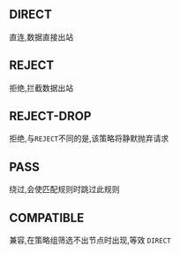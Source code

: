 ## DIRECT

直连,数据直接出站

## REJECT

拒绝,拦截数据出站

## REJECT-DROP

拒绝,与`REJECT`不同的是,该策略将静默抛弃请求

## PASS

绕过,会使匹配规则时跳过此规则

## COMPATIBLE

兼容,在策略组筛选不出节点时出现,等效 `DIRECT`
